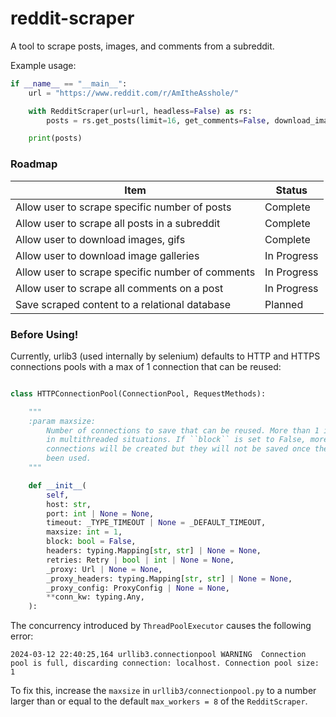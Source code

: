 # reddit-scraper

A tool to scrape posts, images, and comments from a subreddit.

Example usage:

```python
if __name__ == "__main__":
    url = "https://www.reddit.com/r/AmItheAsshole/"

    with RedditScraper(url=url, headless=False) as rs:
        posts = rs.get_posts(limit=16, get_comments=False, download_images_dir="./example")

    print(posts)

```

### Roadmap
| Item                                             | Status      |
|--------------------------------------------------|-------------|
| Allow user to scrape specific number of posts    | Complete    |
| Allow user to scrape all posts in a subreddit    | Complete    |
| Allow user to download images, gifs              | Complete    |
| Allow user to download image galleries           | In Progress |
| Allow user to scrape specific number of comments | In Progress |
| Allow user to scrape all comments on a post      | In Progress |
| Save scraped content to a relational database    | Planned     |

### Before Using!

Currently, urlib3 (used internally by selenium) defaults to HTTP and HTTPS connections pools with a max of 1 connection that can be reused:

```python

class HTTPConnectionPool(ConnectionPool, RequestMethods):

    """
    :param maxsize:
        Number of connections to save that can be reused. More than 1 is useful
        in multithreaded situations. If ``block`` is set to False, more
        connections will be created but they will not be saved once they've
        been used.
    """

    def __init__(
        self,
        host: str,
        port: int | None = None,
        timeout: _TYPE_TIMEOUT | None = _DEFAULT_TIMEOUT,
        maxsize: int = 1,
        block: bool = False,
        headers: typing.Mapping[str, str] | None = None,
        retries: Retry | bool | int | None = None,
        _proxy: Url | None = None,
        _proxy_headers: typing.Mapping[str, str] | None = None,
        _proxy_config: ProxyConfig | None = None,
        **conn_kw: typing.Any,
    ):

```

The concurrency introduced by `ThreadPoolExecutor` causes the following error:

```
2024-03-12 22:40:25,164 urllib3.connectionpool WARNING  Connection pool is full, discarding connection: localhost. Connection pool size: 1
```

To fix this, increase the `maxsize` in `urllib3/connectionpool.py` to a number larger than or equal to the default `max_workers = 8` of the `RedditScraper`.
